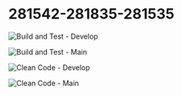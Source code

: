 # 281542-281835-281535


![Build and Test - Develop](https://github.com/IngSoft-DA2/281542-281835-281535/actions/workflows/build-and-test.yml/badge.svg?branch=develop&event=push)


![Build and Test - Main](https://github.com/IngSoft-DA2/281542-281835-281535/actions/workflows/build-and-test.yml/badge.svg?branch=main&event=push)


![Clean Code - Develop](https://github.com/IngSoft-DA2/281542-281835-281535/actions/workflows/code-analysis.yml/badge.svg?branch=develop&event=push)


![Clean Code - Main](https://github.com/IngSoft-DA2/281542-281835-281535/actions/workflows/code-analysis.yml/badge.svg?branch=main&event=push)


